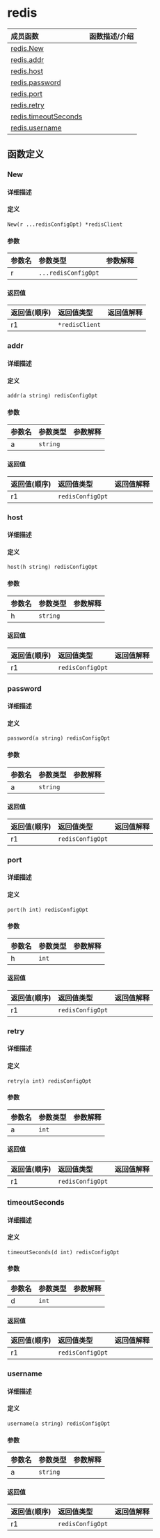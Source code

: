 # redis

|成员函数|函数描述/介绍|
|:------|:--------|
| [redis.New](#New) ||
| [redis.addr](#addr) ||
| [redis.host](#host) ||
| [redis.password](#password) ||
| [redis.port](#port) ||
| [redis.retry](#retry) ||
| [redis.timeoutSeconds](#timeoutSeconds) ||
| [redis.username](#username) ||


## 函数定义
### New

#### 详细描述


#### 定义

`New(r ...redisConfigOpt) *redisClient`

#### 参数
|参数名|参数类型|参数解释|
|:-----------|:---------- |:-----------|
| r | `...redisConfigOpt` |   |

#### 返回值
|返回值(顺序)|返回值类型|返回值解释|
|:-----------|:---------- |:-----------|
| r1 | `*redisClient` |   |


### addr

#### 详细描述


#### 定义

`addr(a string) redisConfigOpt`

#### 参数
|参数名|参数类型|参数解释|
|:-----------|:---------- |:-----------|
| a | `string` |   |

#### 返回值
|返回值(顺序)|返回值类型|返回值解释|
|:-----------|:---------- |:-----------|
| r1 | `redisConfigOpt` |   |


### host

#### 详细描述


#### 定义

`host(h string) redisConfigOpt`

#### 参数
|参数名|参数类型|参数解释|
|:-----------|:---------- |:-----------|
| h | `string` |   |

#### 返回值
|返回值(顺序)|返回值类型|返回值解释|
|:-----------|:---------- |:-----------|
| r1 | `redisConfigOpt` |   |


### password

#### 详细描述


#### 定义

`password(a string) redisConfigOpt`

#### 参数
|参数名|参数类型|参数解释|
|:-----------|:---------- |:-----------|
| a | `string` |   |

#### 返回值
|返回值(顺序)|返回值类型|返回值解释|
|:-----------|:---------- |:-----------|
| r1 | `redisConfigOpt` |   |


### port

#### 详细描述


#### 定义

`port(h int) redisConfigOpt`

#### 参数
|参数名|参数类型|参数解释|
|:-----------|:---------- |:-----------|
| h | `int` |   |

#### 返回值
|返回值(顺序)|返回值类型|返回值解释|
|:-----------|:---------- |:-----------|
| r1 | `redisConfigOpt` |   |


### retry

#### 详细描述


#### 定义

`retry(a int) redisConfigOpt`

#### 参数
|参数名|参数类型|参数解释|
|:-----------|:---------- |:-----------|
| a | `int` |   |

#### 返回值
|返回值(顺序)|返回值类型|返回值解释|
|:-----------|:---------- |:-----------|
| r1 | `redisConfigOpt` |   |


### timeoutSeconds

#### 详细描述


#### 定义

`timeoutSeconds(d int) redisConfigOpt`

#### 参数
|参数名|参数类型|参数解释|
|:-----------|:---------- |:-----------|
| d | `int` |   |

#### 返回值
|返回值(顺序)|返回值类型|返回值解释|
|:-----------|:---------- |:-----------|
| r1 | `redisConfigOpt` |   |


### username

#### 详细描述


#### 定义

`username(a string) redisConfigOpt`

#### 参数
|参数名|参数类型|参数解释|
|:-----------|:---------- |:-----------|
| a | `string` |   |

#### 返回值
|返回值(顺序)|返回值类型|返回值解释|
|:-----------|:---------- |:-----------|
| r1 | `redisConfigOpt` |   |


